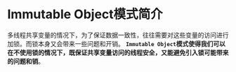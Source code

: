 Immutable Object模式简介
===============================================================
多线程共享变量的情况下，为了保证数据一致性，往往需要对这些变量的访问进行加锁。而锁本身又会带来一些问题和开销。
**`Immutable Object`模式使得我们可以在不使用锁的情况下，既保证共享变量访问的线程安全，又能避免引入锁可能带来
的问题和销**。



